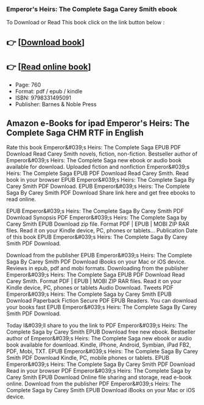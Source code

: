 ### Emperor's Heirs: The Complete Saga Carey Smith ebook

To Download or Read This book click on the link button below :

## 👉  [**[Download book](http://filesbooks.info/download.php?group=book&from=github.com&id=720100&lnk=1064 "Download book")**]

## 👉  [**[Read online book](http://filesbooks.info/download.php?group=book&from=github.com&id=720100&lnk=1064 "Read online book")**]


* Page: 760
* Format: pdf / epub / kindle
* ISBN: 9798331495091
* Publisher: Barnes &amp; Noble Press



## Amazon e-Books for ipad Emperor's Heirs: The Complete Saga CHM RTF in English


Rate this book Emperor&amp;#039;s Heirs: The Complete Saga EPUB PDF Download Read Carey Smith novels, fiction, non-fiction. Bestseller author of Emperor&amp;#039;s Heirs: The Complete Saga new ebook or audio book available for download. Uploaded fiction and nonfiction Emperor&amp;#039;s Heirs: The Complete Saga EPUB PDF Download Read Carey Smith. Read book in your browser EPUB Emperor&amp;#039;s Heirs: The Complete Saga By Carey Smith PDF Download. EPUB Emperor&amp;#039;s Heirs: The Complete Saga By Carey Smith PDF Download Share link here and get free ebooks to read online.

EPUB Emperor&amp;#039;s Heirs: The Complete Saga By Carey Smith PDF Download Synopsis PDF Emperor&amp;#039;s Heirs: The Complete Saga by Carey Smith EPUB Download zip file. Format PDF | EPUB | MOBI ZIP RAR files. Read it on your Kindle device, PC, phones or tablets... Publication Date of this book EPUB Emperor&amp;#039;s Heirs: The Complete Saga By Carey Smith PDF Download.

Download from the publisher EPUB Emperor&amp;#039;s Heirs: The Complete Saga By Carey Smith PDF Download iBooks on your Mac or iOS device. Reviews in epub, pdf and mobi formats. Downloading from the publisher Emperor&amp;#039;s Heirs: The Complete Saga EPUB PDF Download Read Carey Smith. Format PDF | EPUB | MOBI ZIP RAR files. Read it on your Kindle device, PC, phones or tablets Audio Download. Tweets PDF Emperor&amp;#039;s Heirs: The Complete Saga by Carey Smith EPUB Download Paperback Fiction Secure PDF EPUB Readers. You can download your books fast EPUB Emperor&amp;#039;s Heirs: The Complete Saga By Carey Smith PDF Download.

Today I&amp;#039;ll share to you the link to PDF Emperor&amp;#039;s Heirs: The Complete Saga by Carey Smith EPUB Download free new ebook. Bestseller author of Emperor&amp;#039;s Heirs: The Complete Saga new ebook or audio book available for download. Kindle, iPhone, Android, Symbian, iPad FB2, PDF, Mobi, TXT. EPUB Emperor&amp;#039;s Heirs: The Complete Saga By Carey Smith PDF Download Kindle, PC, mobile phones or tablets. EPUB Emperor&amp;#039;s Heirs: The Complete Saga By Carey Smith PDF Download Read in your browser PDF Emperor&amp;#039;s Heirs: The Complete Saga by Carey Smith EPUB Download Online file sharing and storage, read e-book online. Download from the publisher PDF Emperor&amp;#039;s Heirs: The Complete Saga by Carey Smith EPUB Download iBooks on your Mac or iOS device.





